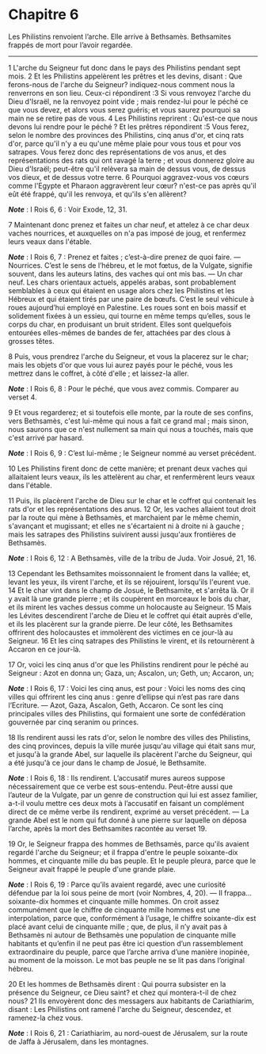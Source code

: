 # Chapitre 6

Les Philistins renvoient l’arche.
Elle arrive à Bethsamès.
Bethsamites frappés de mort pour l’avoir regardée.

***

1 L'arche du Seigneur fut donc dans le pays des Philistins pendant sept mois. 2 Et les Philistins appelèrent les prêtres et les devins, disant : Que ferons-nous de l'arche du Seigneur? indiquez-nous comment nous la renverrons en son lieu. Ceux-ci répondirent :3 Si vous renvoyez l'arche du Dieu d'Israël, ne la renvoyez point vide ; mais rendez-lui pour le péché ce que vous devez, et alors vous serez guéris; et vous saurez pourquoi sa main ne se retire pas de vous. 4 Les Philistins reprirent : Qu'est-ce que nous devons lui rendre pour le péché ? Et les prêtres répondirent :5 Vous ferez, selon le nombre des provinces des Philistins, cinq anus d'or, et cinq rats d'or, parce qu'il n'y a eu qu'une même plaie pour vous tous et pour vos satrapes. Vous ferez donc des représentations de vos anus, et des représentations des rats qui ont ravagé la terre ; et vous donnerez gloire au Dieu d'Israël; peut-être qu'il relèvera sa main de dessus vous, de dessus vos dieux, et de dessus votre terre. 6 Pourquoi aggravez-vous vos
cœurs comme l'Egypte et Pharaon aggravèrent leur cœur? n'est-ce pas après qu'il eût été frappé, qu'il les renvoya, et qu'ils s'en allèrent?

***Note*** :  I Rois 6, 6 : Voir Exode, 12, 31.

7 Maintenant donc prenez et faites un char neuf, et attelez à ce char deux vaches nourrices, et auxquelles on n'a pas imposé de joug, et renfermez leurs veaux dans l'étable.

***Note*** :  I Rois 6, 7 : Prenez et faites ; c’est-à-dire prenez de quoi faire. ― Nourrices. C’est le sens de l’hébreu, et le mot fœtus, de la Vulgate, signifie souvent, dans les auteurs latins, des vaches qui ont mis bas. ― Un char neuf. Les chars orientaux actuels, appelés arabas, sont probablement semblables à ceux qui étaient en usage alors chez les Philistins et les Hébreux et qui étaient tirés par une paire de bœufs. C’est le seul véhicule à roues aujourd’hui employé en Palestine. Les roues sont en bois massif et solidement fixées à un essieu, qui tourne en même temps qu’elles, sous le corps du char, en produisant un bruit strident. Elles sont quelquefois entourées elles-mêmes de bandes de fer, attachées par des clous à grosses têtes.

8 Puis, vous prendrez l'arche du Seigneur, et vous la placerez sur le char; mais les objets d'or que vous lui aurez payés pour le péché, vous les mettrez dans le coffret, à côté d'elle ; et laissez-la aller.

***Note*** :  I Rois 6, 8 : Pour le péché, que vous avez commis. Comparer au verset 4.

9 Et vous regarderez; et si toutefois elle monte, par la route de ses confins, vers Bethsamès, c'est lui-même qui nous a fait ce grand mal ; mais sinon, nous saurons que ce n'est nullement sa main qui nous a touchés, mais que c'est arrivé par hasard.

***Note*** :  I Rois 6, 9 : C’est lui-même ; le Seigneur nommé au verset précédent.


10 Les Philistins firent donc de cette manière; et prenant deux vaches qui allaitaient leurs veaux, ils les attelèrent au char, et renfermèrent leurs veaux dans l'étable.

11 Puis, ils placèrent l'arche de Dieu sur le char et le coffret qui contenait les rats d'or et les représentations des anus. 12 Or, les vaches allaient tout droit par la route qui mène à Bethsamès, et marchaient par le même chemin, s'avançant et mugissant; et elles ne s'écartaient ni à droite ni à gauche ; mais les satrapes des Philistins suivirent aussi jusqu'aux frontières de Bethsamès.

***Note*** :  I Rois 6, 12 : A Bethsamès, ville de la tribu de Juda. Voir Josué, 21, 16.


13 Cependant les Bethsamites moissonnaient le froment dans la vallée; et, levant les yeux, ils virent l'arche, et ils se réjouirent, lorsqu'ils l'eurent vue. 14 Et le char vint dans le champ de Josué, le Bethsamite, et s'arrêta là. Or il y avait là une grande pierre ; et ils coupèrent en morceaux le bois du char, et ils mirent les vaches dessus comme un holocauste au Seigneur. 15 Mais les Lévites descendirent l'arche de Dieu et le coffret qui était auprès d'elle, et ils les placèrent sur la grande pierre. De leur côté, les Bethsamites offrirent des holocaustes et immolèrent des victimes en ce jour-là au Seigneur. 16 Et les cinq satrapes des Philistins le virent, et ils retournèrent à Accaron en ce jour-là.


17 Or, voici les cinq anus d'or que les Philistins rendirent pour le péché au Seigneur : Azot en donna un; Gaza, un; Ascalon, un; Geth, un; Accaron, un;

***Note*** :  I Rois 6, 17 : Voici les cinq anus, est pour : Voici les noms des cinq villes qui offrirent les cinq anus : genre d’ellipse qui n’est pas rare dans l’Ecriture. ― Azot, Gaza, Ascalon, Geth, Accaron. Ce sont les cinq principales villes des Philistins, qui formaient une sorte de confédération gouvernée par cinq seranim ou princes.

18 Ils rendirent aussi les rats d'or, selon le nombre des villes des Philistins, des cinq provinces, depuis la ville murée jusqu'au village qui était sans mur, et jusqu'à la grande Abel, sur laquelle ils placèrent l'arche du Seigneur, qui a été jusqu'à ce jour dans le champ de Josué, le Bethsamite.

***Note*** :  I Rois 6, 18 : Ils rendirent. L’accusatif mures aureos suppose nécessairement que ce verbe est sous-entendu. Peut-être aussi que l’auteur de la Vulgate, par un genre de construction qui lui est assez familier, a-t-il voulu mettre ces deux mots à l’accusatif en faisant un complément direct de ce même verbe ils rendirent, exprimé au verset précédent. ― La grande Abel est le nom qui fut donné à une pierre sur laquelle on déposa l’arche, après la mort des Bethsamites racontée au verset 19.


19 Or, le Seigneur frappa des hommes de Bethsamès, parce qu'ils avaient regardé l'arche du Seigneur; et il frappa d'entre le peuple soixante-dix hommes, et cinquante mille du bas peuple. Et le peuple pleura, parce que le Seigneur avait frappé le peuple d'une grande plaie.

***Note*** :  I Rois 6, 19 : Parce qu’ils avaient regardé, avec une curiosité défendue par la loi sous peine de mort (voir Nombres, 4, 20). ― Il frappa… soixante-dix hommes et cinquante mille hommes. On croit assez communément que le chiffre de cinquante mille hommes est une interpolation, parce que, conformément à l’usage, le chiffre soixante-dix est placé avant celui de cinquante mille ; que, de plus, il n’y avait pas à Bethsamès ni autour de Bethsamès une population de cinquante mille habitants et qu’enfin il ne peut pas être ici question d’un rassemblement extraordinaire du peuple, parce que l’arche arriva d’une manière inopinée, au moment de la moisson. Le mot bas peuple ne se lit pas dans l’original hébreu.

20 Et les hommes de Bethsamès dirent : Qui pourra subsister en la présence du Seigneur, ce Dieu saint? et chez qui montera-t-il de chez nous? 21 Ils envoyèrent donc des messagers aux habitants de Cariathiarim, disant : Les Philistins ont ramené l'arche du Seigneur, descendez, et ramenez-la chez vous.

***Note*** :  I Rois 6, 21 : Cariathiarim, au nord-ouest de Jérusalem, sur la route de Jaffa à Jérusalem, dans les montagnes.

